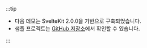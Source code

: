 :::tip

- 다음 데모는 SvelteKit 2.0.0을 기반으로 구축되었습니다.
- 샘플 프로젝트는 [GitHub 저장소](https://github.com/logto-io/js/tree/HEAD/packages/sveltekit-sample)에서 확인할 수 있습니다.

:::
